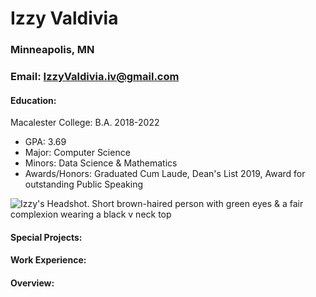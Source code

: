 # Izzy Valdivia

### Minneapolis, MN 
### Email: IzzyValdivia.iv@gmail.com


#### Education:
Macalester College: B.A. 2018-2022
- GPA: 3.69
- Major: Computer Science
- Minors: Data Science & Mathematics
- Awards/Honors: Graduated Cum Laude, Dean's List 2019, Award for outstanding Public Speaking

![Izzy's Headshot. Short brown-haired person with green eyes & a fair complexion wearing a black v neck top](/assets/images/izzyHeadshot.png)

#### Special Projects: 


#### Work Experience: 


#### Overview: 
